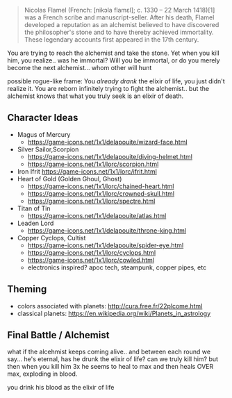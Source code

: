 > Nicolas Flamel (French: [nikɔla flamɛl]; c. 1330 – 22 March 1418)[1] was a French scribe and manuscript-seller. After his death, Flamel developed a reputation as an alchemist believed to have discovered the philosopher's stone and to have thereby achieved immortality. These legendary accounts first appeared in the 17th century.

You are trying to reach the alchemist and take the stone. Yet when you kill him, you realize.. was he immortal? Will you be immortal, or do you merely become the next alchemist... whom other will hunt

possible rogue-like frame: You *already drank* the elixir of life, you just didn't realize it. You are reborn infinitely trying to fight the alchemist.. but the alchemist knows that what you truly seek is an elixir of death.

## Character Ideas

- Magus of Mercury
  - https://game-icons.net/1x1/delapouite/wizard-face.html
- Silver Sailor,Scorpion
  - https://game-icons.net/1x1/delapouite/diving-helmet.html
  - https://game-icons.net/1x1/lorc/scorpion.html
- Iron Ifrit
  https://game-icons.net/1x1/lorc/ifrit.html
- Heart of Gold (Golden Ghoul, Ghost)
  - https://game-icons.net/1x1/lorc/chained-heart.html
  - https://game-icons.net/1x1/lorc/crowned-skull.html
  - https://game-icons.net/1x1/lorc/spectre.html
- Titan of Tin
  - https://game-icons.net/1x1/delapouite/atlas.html
- Leaden Lord
  - https://game-icons.net/1x1/delapouite/throne-king.html
- Copper Cyclops, Cultist
  - https://game-icons.net/1x1/delapouite/spider-eye.html
  - https://game-icons.net/1x1/lorc/cyclops.html
  - https://game-icons.net/1x1/lorc/cowled.html
  - electronics inspired? apoc tech, steampunk, copper pipes, etc


## Theming

- colors associated with planets: http://cura.free.fr/22plcome.html
- classical planets: https://en.wikipedia.org/wiki/Planets_in_astrology

## Final Battle / Alchemist

what if the alcehmist keeps coming alive.. and between each round we say... he's eternal, has he drunk the elixir of life? can we truly kill him? but then when you kill him 3x he seems to heal to max and then heals OVER max, exploding in blood.

you drink his blood as the elixir of life
